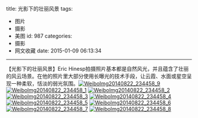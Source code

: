 title: 光影下的壮丽风景
tags:
  - 图片
  - 摄影
  - 美图
id: 987
categories:
  - 摄影
  - 网文收藏
date: 2015-01-09 06:13:34
---

【光影下的壮丽风景】Eric Hinesp拍摄照片基本都是自然风光，并且蕴含了壮丽的风云场景。在他的照片里大部分使用长曝光的技术手段，让云霞、水面或星空呈现一种柔软，恬淡的弱光氛围。[![WeiboImg20140822_234458_9](http://coderzhaopeng-wordpress.stor.sinaapp.com/uploads/2014/09/WeiboImg20140822_234458_9.jpg)](http://coderzhaopeng-wordpress.stor.sinaapp.com/uploads/2014/09/WeiboImg20140822_234458_9.jpg) [![WeiboImg20140822_234458_1](http://coderzhaopeng-wordpress.stor.sinaapp.com/uploads/2014/09/WeiboImg20140822_234458_1.jpg)](http://coderzhaopeng-wordpress.stor.sinaapp.com/uploads/2014/09/WeiboImg20140822_234458_1.jpg) [![WeiboImg20140822_234458_2](http://coderzhaopeng-wordpress.stor.sinaapp.com/uploads/2014/09/WeiboImg20140822_234458_2.jpg)](http://coderzhaopeng-wordpress.stor.sinaapp.com/uploads/2014/09/WeiboImg20140822_234458_2.jpg) [![WeiboImg20140822_234458_3](http://coderzhaopeng-wordpress.stor.sinaapp.com/uploads/2014/09/WeiboImg20140822_234458_3.jpg)](http://coderzhaopeng-wordpress.stor.sinaapp.com/uploads/2014/09/WeiboImg20140822_234458_3.jpg) [![WeiboImg20140822_234458_4](http://coderzhaopeng-wordpress.stor.sinaapp.com/uploads/2014/09/WeiboImg20140822_234458_4.jpg)](http://coderzhaopeng-wordpress.stor.sinaapp.com/uploads/2014/09/WeiboImg20140822_234458_4.jpg) [![WeiboImg20140822_234458_5](http://coderzhaopeng-wordpress.stor.sinaapp.com/uploads/2014/09/WeiboImg20140822_234458_5.jpg)](http://coderzhaopeng-wordpress.stor.sinaapp.com/uploads/2014/09/WeiboImg20140822_234458_5.jpg) [![WeiboImg20140822_234458_6](http://coderzhaopeng-wordpress.stor.sinaapp.com/uploads/2014/09/WeiboImg20140822_234458_6.jpg)](http://coderzhaopeng-wordpress.stor.sinaapp.com/uploads/2014/09/WeiboImg20140822_234458_6.jpg) [![WeiboImg20140822_234458_7](http://coderzhaopeng-wordpress.stor.sinaapp.com/uploads/2014/09/WeiboImg20140822_234458_7.jpg)](http://coderzhaopeng-wordpress.stor.sinaapp.com/uploads/2014/09/WeiboImg20140822_234458_7.jpg) [![WeiboImg20140822_234458_8](http://coderzhaopeng-wordpress.stor.sinaapp.com/uploads/2014/09/WeiboImg20140822_234458_8.jpg)](http://coderzhaopeng-wordpress.stor.sinaapp.com/uploads/2014/09/WeiboImg20140822_234458_8.jpg)